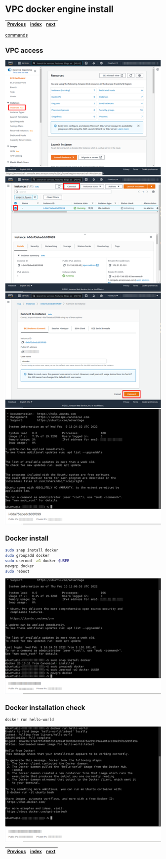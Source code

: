 # VPC docker engine install
| [Previous](../05-metrics-server/README.md) | [index](../README.md) | [next](../07-vpc-aws-cli-install/README.md) |
| :--- | :--: | ---: |

[commands](06-vpc-docker-cmd.txt)

## VPC access

<img src="06-vpc-docker-00.png"/>
<img src="06-vpc-docker-01.png"/>
<img src="06-vpc-docker-02.png"/>
<img src="06-vpc-docker-03.png"/>

## Docker install

```bash
sudo snap install docker
sudo groupadd docker
sudo usermod -aG docker $USER
newgrp docker
sudo reboot
```
<img src="06-vpc-docker-04.png"/>

## Docker installation check

```bash
docker run hello-world
```
<img src="06-vpc-docker-05.png"/>

| [Previous](../05-metrics-server/README.md) | [index](../README.md) | [next](../07-vpc-aws-cli-install/README.md) |
| :--- | :--: | ---: |
